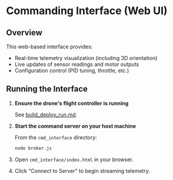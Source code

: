 # Commanding Interface (Web UI)

## Overview

This web-based interface provides:

- Real-time telemetry visualization (including 3D orientation)
- Live updates of sensor readings and motor outputs
- Configuration control (PID tuning, throttle, etc.)

## Running the Interface

1. **Ensure the drone's flight controller is running**
   
   See [build_deploy_run.md](./build_deploy_run.md).

2. **Start the command server on your host machine**

   From the `cmd_interface` directory:

   ```bash
   node broker.js
   ```

3. Open `cmd_interface/index.html` in your browser.
4. Click "Connect to Server" to begin streaming telemetry.


